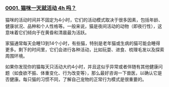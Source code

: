 ### [0001. 猫咪一天就活动 4h 吗？](https://github.com/Tdahuyou/week_/tree/main/0001.%20%E7%8C%AB%E5%92%AA%E4%B8%80%E5%A4%A9%E5%B0%B1%E6%B4%BB%E5%8A%A8%204h%20%E5%90%97%EF%BC%9F) <!-- [locale](./0001.%20%E7%8C%AB%E5%92%AA%E4%B8%80%E5%A4%A9%E5%B0%B1%E6%B4%BB%E5%8A%A8%204h%20%E5%90%97%EF%BC%9F/README.md) -->

猫咪的活动时间并不固定为4小时，它们的活动模式取决于很多因素，包括年龄、健康状况、品种和个人性格等。一般来说，猫是夜间活动的动物（即夜行性），这意味着它们倾向于在黄昏和清晨最为活跃。

家猫通常每天会睡13到14个小时，有些猫，特别是老年猫或生病的猫可能会睡得更多。剩下的时间里，它们会进行各种活动，比如玩耍、进食、梳理毛发以及探索周围环境。

如果你发现你的猫每天只活动大约4小时，并且这似乎异常或者伴随有其他健康问题（如食欲不振、体重变化、行为改变等），那么最好咨询一下兽医，以确认它是否健康。每只猫的习惯不同，了解自己宠物的正常行为模式是很重要的。

<!-- !====================>分隔符<====================! -->
